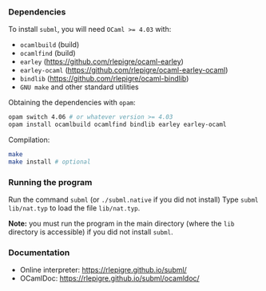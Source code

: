 ### Dependencies

To install `subml`, you will need `OCaml >= 4.03` with:
 - `ocamlbuild` (build)
 - `ocamlfind` (build)
 - `earley` (https://github.com/rlepigre/ocaml-earley)
 - `earley-ocaml` (https://github.com/rlepigre/ocaml-earley-ocaml)
 - `bindlib` (https://github.com/rlepigre/ocaml-bindlib)
 - `GNU make` and other standard utilities

Obtaining the dependencies with `opam`:

```bash
opam switch 4.06 # or whatever version >= 4.03
opam install ocamlbuild ocamlfind bindlib earley earley-ocaml
```

Compilation:

```bash
make
make install # optional
```

### Running the program

Run the command `subml` (or `./subml.native` if you did not install)
Type `subml lib/nat.typ` to load the file `lib/nat.typ`.

**Note:** you must run the program in the main directory (where the `lib`
directory is accessible) if you did not install `subml`.

### Documentation

 - Online interpreter: https://rlepigre.github.io/subml/
 - OCamlDoc: https://rlepigre.github.io/subml/ocamldoc/
